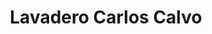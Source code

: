 ---
title: "Lavadero Carlos Calvo"
url: /ciudad-autonoma-de-buenos-aires/lavadero-carlos-calvo/
shop: lavandería
---